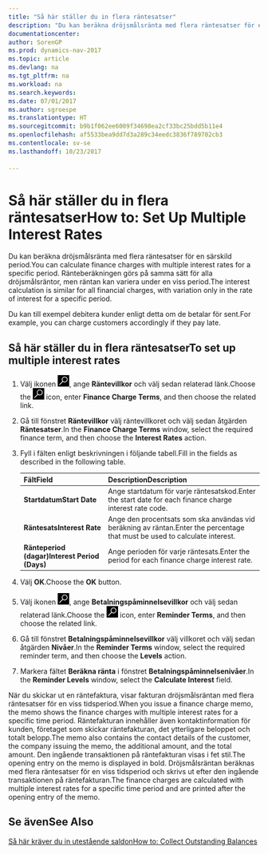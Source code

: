 ```yaml
---
title: "Så här ställer du in flera räntesatser"
description: "Du kan beräkna dröjsmålsränta med flera räntesatser för en särskild period. Ränteberäkningen görs på samma sätt för alla dröjsmålsräntor, men räntan kan variera under en viss period."
documentationcenter: 
author: SorenGP
ms.prod: dynamics-nav-2017
ms.topic: article
ms.devlang: na
ms.tgt_pltfrm: na
ms.workload: na
ms.search.keywords: 
ms.date: 07/01/2017
ms.author: sgroespe
ms.translationtype: HT
ms.sourcegitcommit: b9b1f062ee6009f34698ea2cf33bc25bdd5b11e4
ms.openlocfilehash: af5533bea9dd7d3a289c34eedc3836f789702cb3
ms.contentlocale: sv-se
ms.lasthandoff: 10/23/2017

---
```

# <a name="how-to-set-up-multiple-interest-rates"></a><span data-ttu-id="5fcef-104">Så här ställer du in flera räntesatser</span><span class="sxs-lookup"><span data-stu-id="5fcef-104">How to: Set Up Multiple Interest Rates</span></span>
<span data-ttu-id="5fcef-105">Du kan beräkna dröjsmålsränta med flera räntesatser för en särskild period.</span><span class="sxs-lookup"><span data-stu-id="5fcef-105">You can calculate finance charges with multiple interest rates for a specific period.</span></span> <span data-ttu-id="5fcef-106">Ränteberäkningen görs på samma sätt för alla dröjsmålsräntor, men räntan kan variera under en viss period.</span><span class="sxs-lookup"><span data-stu-id="5fcef-106">The interest calculation is similar for all financial charges, with variation only in the rate of interest for a specific period.</span></span>  

<span data-ttu-id="5fcef-107">Du kan till exempel debitera kunder enligt detta om de betalar för sent.</span><span class="sxs-lookup"><span data-stu-id="5fcef-107">For example, you can charge customers accordingly if they pay late.</span></span>  

## <a name="to-set-up-multiple-interest-rates"></a><span data-ttu-id="5fcef-108">Så här ställer du in flera räntesatser</span><span class="sxs-lookup"><span data-stu-id="5fcef-108">To set up multiple interest rates</span></span>  

1.  <span data-ttu-id="5fcef-109">Välj ikonen ![Söka efter sida eller rapport](../../media/ui-search/search_small.png "ikonen Söka efter sida eller rapport"), ange **Räntevillkor** och välj sedan relaterad länk.</span><span class="sxs-lookup"><span data-stu-id="5fcef-109">Choose the ![Search for Page or Report](../../media/ui-search/search_small.png "Search for Page or Report icon") icon, enter **Finance Charge Terms**, and then choose the related link.</span></span>    
2.  <span data-ttu-id="5fcef-110">Gå till fönstret **Räntevillkor** välj räntevillkoret och välj sedan åtgärden **Räntesatser**.</span><span class="sxs-lookup"><span data-stu-id="5fcef-110">In the **Finance Charge Terms** window, select the required finance term, and then choose the **Interest Rates** action.</span></span>  
3.  <span data-ttu-id="5fcef-111">Fyll i fälten enligt beskrivningen i följande tabell.</span><span class="sxs-lookup"><span data-stu-id="5fcef-111">Fill in the fields as described in the following table.</span></span>  

    |<span data-ttu-id="5fcef-112">Fält</span><span class="sxs-lookup"><span data-stu-id="5fcef-112">Field</span></span>|<span data-ttu-id="5fcef-113">Description</span><span class="sxs-lookup"><span data-stu-id="5fcef-113">Description</span></span>|  
    |---------------------------------|---------------------------------------|  
    |<span data-ttu-id="5fcef-114">**Startdatum**</span><span class="sxs-lookup"><span data-stu-id="5fcef-114">**Start Date**</span></span>|<span data-ttu-id="5fcef-115">Ange startdatum för varje räntesatskod.</span><span class="sxs-lookup"><span data-stu-id="5fcef-115">Enter the start date for each finance charge interest rate code.</span></span>|  
    |<span data-ttu-id="5fcef-116">**Räntesats**</span><span class="sxs-lookup"><span data-stu-id="5fcef-116">**Interest Rate**</span></span>|<span data-ttu-id="5fcef-117">Ange den procentsats som ska användas vid beräkning av räntan.</span><span class="sxs-lookup"><span data-stu-id="5fcef-117">Enter the percentage that must be used to calculate interest.</span></span>|  
    |<span data-ttu-id="5fcef-118">**Ränteperiod (dagar)**</span><span class="sxs-lookup"><span data-stu-id="5fcef-118">**Interest Period (Days)**</span></span>|<span data-ttu-id="5fcef-119">Ange perioden för varje räntesats.</span><span class="sxs-lookup"><span data-stu-id="5fcef-119">Enter the period for each finance charge interest rate.</span></span>|  

4.  <span data-ttu-id="5fcef-120">Välj **OK**.</span><span class="sxs-lookup"><span data-stu-id="5fcef-120">Choose the **OK** button.</span></span>  
5.  <span data-ttu-id="5fcef-121">Välj ikonen ![Söka efter sida eller rapport](../../media/ui-search/search_small.png "ikonen Söka efter sida eller rapport"), ange **Betalningspåminnelsevillkor** och välj sedan relaterad länk.</span><span class="sxs-lookup"><span data-stu-id="5fcef-121">Choose the ![Search for Page or Report](../../media/ui-search/search_small.png "Search for Page or Report icon") icon, enter **Reminder Terms**, and then choose the related link.</span></span>  
6.  <span data-ttu-id="5fcef-122">Gå till fönstret **Betalningspåminnelsevillkor** välj villkoret och välj sedan åtgärden **Nivåer**.</span><span class="sxs-lookup"><span data-stu-id="5fcef-122">In the **Reminder Terms** window, select the required reminder term, and then choose the **Levels** action.</span></span>  
7.  <span data-ttu-id="5fcef-123">Markera fältet **Beräkna ränta** i fönstret **Betalningspåminnelsenivåer**.</span><span class="sxs-lookup"><span data-stu-id="5fcef-123">In the **Reminder Levels** window, select the **Calculate Interest** field.</span></span>  

<span data-ttu-id="5fcef-124">När du skickar ut en räntefaktura, visar fakturan dröjsmålsräntan med flera räntesatser för en viss tidsperiod.</span><span class="sxs-lookup"><span data-stu-id="5fcef-124">When you issue a finance charge memo, the memo shows the finance charges with multiple interest rates for a specific time period.</span></span> <span data-ttu-id="5fcef-125">Räntefakturan innehåller även kontaktinformation för kunden, företaget som skickar räntefakturan, det ytterligare beloppet och totalt belopp.</span><span class="sxs-lookup"><span data-stu-id="5fcef-125">The memo also contains the contact details of the customer, the company issuing the memo, the additional amount, and the total amount.</span></span> <span data-ttu-id="5fcef-126">Den ingående transaktionen på räntefakturan visas i fet stil.</span><span class="sxs-lookup"><span data-stu-id="5fcef-126">The opening entry on the memo is displayed in bold.</span></span> <span data-ttu-id="5fcef-127">Dröjsmålsräntan beräknas med flera räntesatser för en viss tidsperiod och skrivs ut efter den ingående transaktionen på räntefakturan.</span><span class="sxs-lookup"><span data-stu-id="5fcef-127">The finance charges are calculated with multiple interest rates for a specific time period and are printed after the opening entry of the memo.</span></span>  

## <a name="see-also"></a><span data-ttu-id="5fcef-128">Se även</span><span class="sxs-lookup"><span data-stu-id="5fcef-128">See Also</span></span>  
 [<span data-ttu-id="5fcef-129">Så här kräver du in utestående saldon</span><span class="sxs-lookup"><span data-stu-id="5fcef-129">How to: Collect Outstanding Balances</span></span>](../../receivables-collect-outstanding-balances.md)

